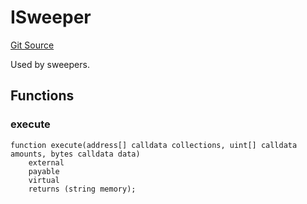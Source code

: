 # ISweeper
[Git Source](https://github.com/FloorDAO/floor-v2/blob/445b96358cc205e432e359914c1681c0f44048b0/src/interfaces/actions/Sweeper.sol)

Used by sweepers.


## Functions
### execute


```solidity
function execute(address[] calldata collections, uint[] calldata amounts, bytes calldata data)
    external
    payable
    virtual
    returns (string memory);
```

